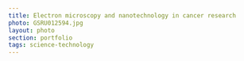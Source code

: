 ```yaml
--- 
title: Electron microscopy and nanotechnology in cancer research
photo: GSRU012594.jpg 
layout: photo 
section: portfolio
tags: science-technology 
---  
```

